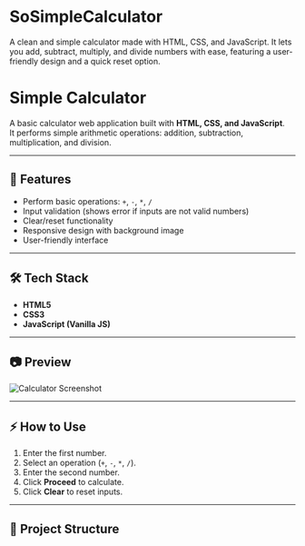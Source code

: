 # SoSimpleCalculator
A clean and simple calculator made with HTML, CSS, and JavaScript. It lets you add, subtract, multiply, and divide numbers with ease, featuring a user-friendly design and a quick reset option.

# Simple Calculator

A basic calculator web application built with **HTML, CSS, and JavaScript**.  
It performs simple arithmetic operations: addition, subtraction, multiplication, and division.  

---

## 🚀 Features
- Perform basic operations: `+`, `-`, `*`, `/`
- Input validation (shows error if inputs are not valid numbers)
- Clear/reset functionality
- Responsive design with background image
- User-friendly interface

---

## 🛠️ Tech Stack
- **HTML5**
- **CSS3**
- **JavaScript (Vanilla JS)**

---

## 📷 Preview
![Calculator Screenshot](Backcal.jpg) <!-- You can add a screenshot path here -->

---

## ⚡ How to Use
1. Enter the first number.  
2. Select an operation (`+`, `-`, `*`, `/`).  
3. Enter the second number.  
4. Click **Proceed** to calculate.  
5. Click **Clear** to reset inputs.  

---

## 📂 Project Structure
